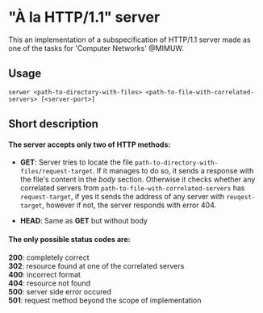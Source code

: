 # "À la HTTP/1.1" server

This an implementation of a subspecification of HTTP/1.1 server
made as one of the tasks for 'Computer Networks' @MIMUW.

## Usage

```
serwer <path-to-directory-with-files> <path-to-file-with-correlated-servers> [<server-port>]
```

## Short description

#### The server accepts only two of HTTP methods:
 * __GET__: Server tries to locate the file ```path-to-directory-with-files/request-target```. If it manages to do so, it sends a response with the file's content in the _body_ section. Otherwise it checks whether any correlated servers from ```path-to-file-with-correlated-servers``` has ```request-target```, if yes it sends the address of any server with ```reuqest-target```, 
 however if not, the server responds with error 404.

 * __HEAD__: Same as __GET__ but without body  

#### The only possible status codes are:

__200__: completely correct  
__302__: resource found at one of the correlated servers  
__400__: incorrect format  
__404__: resource not found  
__500__: server side error occured  
__501__: request method beyond the scope of implementation  

